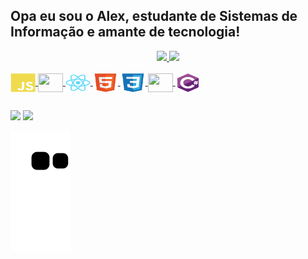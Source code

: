 ## Opa eu sou o Alex, estudante de Sistemas de Informação e amante de tecnologia!
<div align="center">
  <a href="https://github.com/AlexPantolfo">
  <img height="180em" src="https://github-readme-stats.vercel.app/api?username=AlexPantolfo&show_icons=true&theme=dracula&include_all_commits=true&count_private=true"/>
  <img height="180em" src="https://github-readme-stats.vercel.app/api/top-langs/?username=AlexPantolfo&layout=compact&langs_count=7&theme=dracula"/>
</div>
<div style="display: inline_block"><br>
  <img align="center" height="30" width="40" src="https://raw.githubusercontent.com/devicons/devicon/master/icons/javascript/javascript-plain.svg">
  <img align="center" height="30" width="40" src="https://cdn.jsdelivr.net/gh/devicons/devicon/icons/java/java-original.svg">
  <img align="center" height="30" width="40" src="https://raw.githubusercontent.com/devicons/devicon/master/icons/react/react-original.svg">
  <img align="center" height="30" width="40" src="https://raw.githubusercontent.com/devicons/devicon/master/icons/html5/html5-original.svg">
  <img align="center" height="30" width="40" src="https://raw.githubusercontent.com/devicons/devicon/master/icons/css3/css3-original.svg">
  <img align="center" height="30" width="40" src="https://cdn.jsdelivr.net/gh/devicons/devicon/icons/mysql/mysql-original.svg">
  <img align="center" height="30" width="40" src="https://raw.githubusercontent.com/devicons/devicon/master/icons/csharp/csharp-original.svg">
</div>
  
  ##
 
<div> 
  <a href = "mailto:alexpantolfo619@gmail.com"><img src="https://img.shields.io/badge/-Gmail-%23333?style=for-the-badge&logo=gmail&logoColor=white" target="_blank"></a>
  <a href="https://www.linkedin.com/in/alex-pantolfo-77ab851a4/" target="_blank"><img src="https://img.shields.io/badge/-LinkedIn-%230077B5?style=for-the-badge&logo=linkedin&logoColor=white" target="_blank"></a> 
  
 
  ![snake gif](https://github.com/AlexPantolfo/AlexPantolfo/blob/output/github-contribution-grid-snake.svg)
 
</div>

